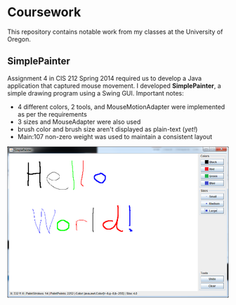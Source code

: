 # Coursework
This repository contains notable work from my classes at the University of Oregon.

## SimplePainter
Assignment 4 in CIS 212 Spring 2014 required us to develop a Java application that captured mouse movement. I developed __SimplePainter__, a simple drawing program using a Swing GUI. Important notes:
* 4 different colors, 2 tools, and MouseMotionAdapter were implemented as per the requirements
* 3 sizes and MouseAdapter were also used
* brush color and brush size aren't displayed as plain-text (_yet!_)
* Main:107 non-zero weight was used to maintain a consistent layout

![SimplePainter](/SimplePainter/preview.png)